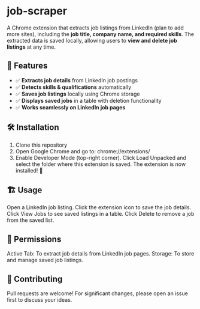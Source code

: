 # job-scraper

A Chrome extension that extracts job listings from LinkedIn (plan to add more sites), including the **job title, company name, and required skills**. The extracted data is saved locally, allowing users to **view and delete job listings** at any time.

## 🚀 Features
- ✅ **Extracts job details** from LinkedIn job postings
- ✅ **Detects skills & qualifications** automatically
- ✅ **Saves job listings** locally using Chrome storage
- ✅ **Displays saved jobs** in a table with deletion functionality
- ✅ **Works seamlessly on LinkedIn job pages**

## 🛠️ Installation
1. Clone this repository
2. Open Google Chrome and go to: chrome://extensions/
3. Enable Developer Mode (top-right corner).
Click Load Unpacked and select the folder where this extension is saved.
The extension is now installed! 🎉

## 🏗️ Usage

Open a LinkedIn job listing.
Click the extension icon to save the job details.
Click View Jobs to see saved listings in a table.
Click Delete to remove a job from the saved list.

## 📜 Permissions

Active Tab: To extract job details from LinkedIn job pages.
Storage: To store and manage saved job listings.

## 📝 Contributing

Pull requests are welcome! For significant changes, please open an issue first to discuss your ideas.
